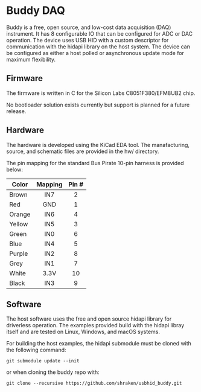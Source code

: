 # Buddy DAQ

Buddy is a free, open source, and low-cost data acquisition (DAQ) instrument.  It has 8 configurable
IO that can be configured for ADC or DAC operation.  The device uses USB HID with a custom descriptor
for communication with the hidapi library on the host system.  The device can be configured as either
a host polled or asynchronous update mode for maximum flexibility.  

## Firmware

The firmware is written in C for the Silicon Labs C8051F380/EFM8UB2 chip.  

No bootloader solution exists currently but support is planned for
a future release.  

## Hardware

The hardware is developed using the KiCad EDA tool.  The manafacturing, source, and schematic
files are provided in the hw/ directory.

The pin mapping for the standard Bus Pirate 10-pin harness is provided below:

| Color         | Mapping   | Pin #  |
| ------------- |:---------:|:------:|
| Brown         | IN7       |     2  |
| Red           | GND       |     1  |
| Orange        | IN6       |     4  |
| Yellow        | IN5       |     3  |
| Green         | IN0       |     6  |
| Blue          | IN4       |     5  |
| Purple        | IN2       |     8  |
| Grey          | IN1       |     7  |
| White         | 3.3V      |    10  |
| Black         | IN3       |     9  |

## Software

The host software uses the free and open source hidapi library for driverless
operation.  The examples provided build with the hidapi libray itself and
are tested on Linux, Windows, and macOS systems.

For building the host examples, the hidapi submodule must be cloned with the
following command:

`git submodule update --init`

or when cloning the buddy repo with:

`git clone --recursive https://github.com/shraken/usbhid_buddy.git`